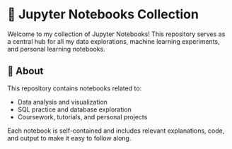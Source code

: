 # 📓 Jupyter Notebooks Collection

Welcome to my collection of Jupyter Notebooks! This repository serves as a central hub for all my data explorations, machine learning experiments, and personal learning notebooks.

## 🧠 About

This repository contains notebooks related to:
- Data analysis and visualization
- SQL practice and database exploration
- Coursework, tutorials, and personal projects

Each notebook is self-contained and includes relevant explanations, code, and output to make it easy to follow along.

